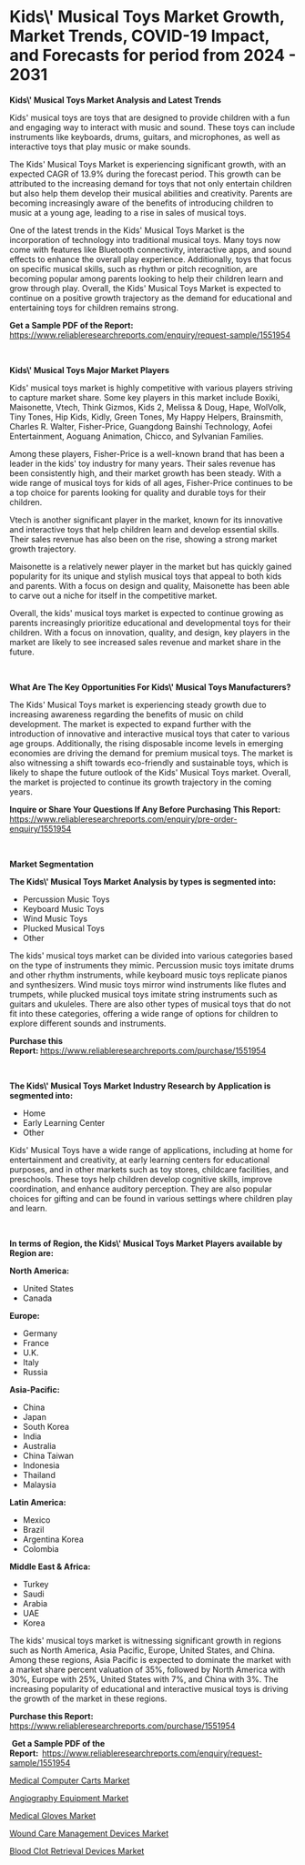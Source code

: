 <p><h1>Kids\' Musical Toys Market Growth, Market Trends, COVID-19 Impact, and Forecasts for period from 2024 - 2031</h1></p><p><strong>Kids\' Musical Toys Market Analysis and Latest Trends</strong></p>
<p><p>Kids' musical toys are toys that are designed to provide children with a fun and engaging way to interact with music and sound. These toys can include instruments like keyboards, drums, guitars, and microphones, as well as interactive toys that play music or make sounds.</p><p>The Kids' Musical Toys Market is experiencing significant growth, with an expected CAGR of 13.9% during the forecast period. This growth can be attributed to the increasing demand for toys that not only entertain children but also help them develop their musical abilities and creativity. Parents are becoming increasingly aware of the benefits of introducing children to music at a young age, leading to a rise in sales of musical toys.</p><p>One of the latest trends in the Kids' Musical Toys Market is the incorporation of technology into traditional musical toys. Many toys now come with features like Bluetooth connectivity, interactive apps, and sound effects to enhance the overall play experience. Additionally, toys that focus on specific musical skills, such as rhythm or pitch recognition, are becoming popular among parents looking to help their children learn and grow through play. Overall, the Kids' Musical Toys Market is expected to continue on a positive growth trajectory as the demand for educational and entertaining toys for children remains strong.</p></p>
<p><strong>Get a Sample PDF of the Report:&nbsp;</strong> <a href="https://www.reliableresearchreports.com/enquiry/request-sample/1551954">https://www.reliableresearchreports.com/enquiry/request-sample/1551954</a></p>
<p>&nbsp;</p>
<p><strong>Kids\' Musical Toys Major Market Players</strong></p>
<p><p>Kids' musical toys market is highly competitive with various players striving to capture market share. Some key players in this market include Boxiki, Maisonette, Vtech, Think Gizmos, Kids 2, Melissa & Doug, Hape, WolVolk, Tiny Tones, Hip Kids, Kidly, Green Tones, My Happy Helpers, Brainsmith, Charles R. Walter, Fisher-Price, Guangdong Bainshi Technology, Aofei Entertainment, Aoguang Animation, Chicco, and Sylvanian Families.</p><p>Among these players, Fisher-Price is a well-known brand that has been a leader in the kids' toy industry for many years. Their sales revenue has been consistently high, and their market growth has been steady. With a wide range of musical toys for kids of all ages, Fisher-Price continues to be a top choice for parents looking for quality and durable toys for their children.</p><p>Vtech is another significant player in the market, known for its innovative and interactive toys that help children learn and develop essential skills. Their sales revenue has also been on the rise, showing a strong market growth trajectory.</p><p>Maisonette is a relatively newer player in the market but has quickly gained popularity for its unique and stylish musical toys that appeal to both kids and parents. With a focus on design and quality, Maisonette has been able to carve out a niche for itself in the competitive market.</p><p>Overall, the kids' musical toys market is expected to continue growing as parents increasingly prioritize educational and developmental toys for their children. With a focus on innovation, quality, and design, key players in the market are likely to see increased sales revenue and market share in the future.</p></p>
<p>&nbsp;</p>
<p><strong>What Are The Key Opportunities For Kids\' Musical Toys Manufacturers?</strong></p>
<p><p>The Kids' Musical Toys market is experiencing steady growth due to increasing awareness regarding the benefits of music on child development. The market is expected to expand further with the introduction of innovative and interactive musical toys that cater to various age groups. Additionally, the rising disposable income levels in emerging economies are driving the demand for premium musical toys. The market is also witnessing a shift towards eco-friendly and sustainable toys, which is likely to shape the future outlook of the Kids' Musical Toys market. Overall, the market is projected to continue its growth trajectory in the coming years.</p></p>
<p><strong>Inquire or Share Your Questions If Any Before Purchasing This Report:</strong> <a href="https://www.reliableresearchreports.com/enquiry/pre-order-enquiry/1551954">https://www.reliableresearchreports.com/enquiry/pre-order-enquiry/1551954</a></p>
<p>&nbsp;</p>
<p><strong>Market Segmentation</strong></p>
<p><strong>The Kids\' Musical Toys Market Analysis by types is segmented into:</strong></p>
<p><ul><li>Percussion Music Toys</li><li>Keyboard Music Toys</li><li>Wind Music Toys</li><li>Plucked Musical Toys</li><li>Other</li></ul></p>
<p><p>The kids' musical toys market can be divided into various categories based on the type of instruments they mimic. Percussion music toys imitate drums and other rhythm instruments, while keyboard music toys replicate pianos and synthesizers. Wind music toys mirror wind instruments like flutes and trumpets, while plucked musical toys imitate string instruments such as guitars and ukuleles. There are also other types of musical toys that do not fit into these categories, offering a wide range of options for children to explore different sounds and instruments.</p></p>
<p><strong>Purchase this Report:&nbsp;</strong><a href="https://www.reliableresearchreports.com/purchase/1551954">https://www.reliableresearchreports.com/purchase/1551954</a></p>
<p>&nbsp;</p>
<p><strong>The Kids\' Musical Toys Market Industry Research by Application is segmented into:</strong></p>
<p><ul><li>Home</li><li>Early Learning Center</li><li>Other</li></ul></p>
<p><p>Kids' Musical Toys have a wide range of applications, including at home for entertainment and creativity, at early learning centers for educational purposes, and in other markets such as toy stores, childcare facilities, and preschools. These toys help children develop cognitive skills, improve coordination, and enhance auditory perception. They are also popular choices for gifting and can be found in various settings where children play and learn.</p></p>
<p>&nbsp;</p>
<p><strong>In terms of Region, the Kids\' Musical Toys Market Players available by Region are:</strong></p>
<p>
    <p> <strong> North America: </strong>
        <ul>
            <li>United States</li>
            <li>Canada</li>
        </ul>
        </p> 
    <p> <strong> Europe: </strong>
        <ul>
            <li>Germany</li>
            <li>France</li>
            <li>U.K.</li>
            <li>Italy</li>
            <li>Russia</li>
        </ul>
        </p> 
    <p> <strong> Asia-Pacific: </strong>
        <ul>
            <li>China</li>
            <li>Japan</li>
            <li>South Korea</li>
            <li>India</li>
            <li>Australia</li>
            <li>China Taiwan</li>
            <li>Indonesia</li>
            <li>Thailand</li>
            <li>Malaysia</li>
        </ul>
        </p> 
    <p> <strong> Latin America: </strong>
        <ul>
            <li>Mexico</li>
            <li>Brazil</li>
            <li>Argentina Korea</li>
            <li>Colombia</li>
        </ul>
        </p> 
    <p> <strong> Middle East & Africa: </strong>
        <ul>
            <li>Turkey</li>
            <li>Saudi</li>
            <li>Arabia</li>
            <li>UAE</li>
            <li>Korea</li>
        </ul>
    </p>
    </p>
<p><p>The kids' musical toys market is witnessing significant growth in regions such as North America, Asia Pacific, Europe, United States, and China. Among these regions, Asia Pacific is expected to dominate the market with a market share percent valuation of 35%, followed by North America with 30%, Europe with 25%, United States with 7%, and China with 3%. The increasing popularity of educational and interactive musical toys is driving the growth of the market in these regions.</p></p>
<p><strong>Purchase this Report: </strong><a href="https://www.reliableresearchreports.com/purchase/1551954">https://www.reliableresearchreports.com/purchase/1551954</a></p>
<p>&nbsp;<strong>Get a Sample PDF of the Report:&nbsp;&nbsp;</strong><a href="https://www.reliableresearchreports.com/enquiry/request-sample/1551954">https://www.reliableresearchreports.com/enquiry/request-sample/1551954</a></p>
<p><strong></strong></p>
<p><p><a href="https://medium.com/@v8581137/medical-computer-carts-market-outlook-industry-overview-and-forecast-2024-to-2031-a364d9055c17">Medical Computer Carts Market</a></p><p><a href="https://medium.com/@rubencarter5756/angiography-equipment-market-exploring-market-share-market-trends-and-future-growth-f0e6fb41af48">Angiography Equipment Market</a></p><p><a href="https://medium.com/@rubencarter5756/medical-gloves-market-comprehensive-assessment-by-type-application-and-geography-1715fea96114">Medical Gloves Market</a></p><p><a href="https://medium.com/@v8581137/wound-care-management-devices-market-comprehensive-assessment-by-type-application-and-geography-ab8b9bf4fa66">Wound Care Management Devices Market</a></p><p><a href="https://medium.com/@rubencarter5756/blood-clot-retrieval-devices-market-comprehensive-assessment-by-type-application-and-geography-fcb174967771">Blood Clot Retrieval Devices Market</a></p></p>